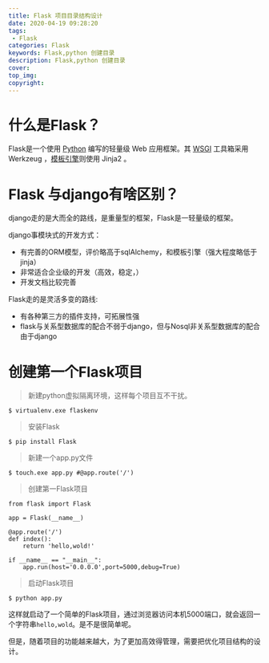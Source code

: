 ```yaml
---
title: Flask 项目目录结构设计
date: 2020-04-19 09:28:20
tags:
 - Flask
categories: Flask 
keywords: Flask,python 创建目录
description: Flask,python 创建目录
cover:
top_img:
copyright:
---
```


# 什么是Flask？

Flask是一个使用 [Python](https://baike.baidu.com/item/Python) 编写的轻量级 Web 应用框架。其 [WSGI](https://baike.baidu.com/item/WSGI) 工具箱采用 Werkzeug ，[模板引擎](https://baike.baidu.com/item/模板引擎/907667)则使用 Jinja2 。

# Flask 与django有啥区别？

django走的是大而全的路线，是重量型的框架，Flask是一轻量级的框架。

django事模块式的开发方式：

- 有完善的ORM模型，评价略高于sqlAlchemy，和模板引擎（强大程度略低于jinja）
- 非常适合企业级的开发（高效，稳定，）
- 开发文档比较完善

Flask走的是灵活多变的路线:

- 有各种第三方的插件支持，可拓展性强
- flask与关系型数据库的配合不弱于django，但与Nosql非关系型数据库的配合由于django

# 创建第一个Flask项目

> 新建python虚拟隔离环境，这样每个项目互不干扰。

```shell
$ virtualenv.exe flaskenv
```

> 安装Flask

```shell
$ pip install Flask
```

> 新建一个app.py文件

```shel
$ touch.exe app.py #@app.route('/')
```

>创建第一Flask项目

```shell
from flask import Flask

app = Flask(__name__)

@app.route('/')
def index():
    return 'hello,wold!'

if __name__ == "__main__":
    app.run(host='0.0.0.0',port=5000,debug=True)
```

> 启动Flask项目

```shell
$ python app.py 
```

这样就启动了一个简单的Flask项目，通过浏览器访问本机5000端口，就会返回一个字符串`hello,wold`。是不是很简单呢。

但是，随着项目的功能越来越大，为了更加高效得管理，需要把优化项目结构的设计。

